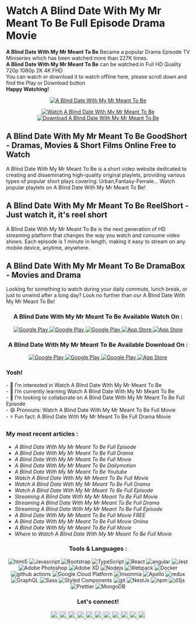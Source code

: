 # Watch A Blind Date With My Mr Meant To Be Full Episode Drama Movie

<p><strong>A Blind Date With My Mr Meant To Be</strong> Became a popular Drama Episode TV Miniseries
which has been watched more than 227K times.<br>
<strong>A Blind Date With My Mr Meant To Be</strong> can be watched in Full HD Quality 720p 1080p 2K 4K FHD<br>
You can watch or download it to watch offline here, please scroll down and find the Play or Download button<br>
<strong>Happy Watching!</strong></p>

<p align="center">
  <a href="https://movidio.app.link/e/WabkBn3Z6Sb?utm_source=github&utm_medium=banner&utm_campaign=img">
  <img alt="A Blind Date With My Mr Meant To Be" src="https://m.media-amazon.com/images/M/MV5BMDViNDkzNTEtMDhjYy00ZTZjLWFhMzYtOWZlZjIzMGFjNTdjXkEyXkFqcGc@._V1_.jpg" />
  </a>
</p>
  
<p align="center">
  <a href="https://movidio.app.link/e/WabkBn3Z6Sb?utm_source=github&utm_medium=Watch&utm_campaign=btn">
  <img alt="Watch A Blind Date With My Mr Meant To Be" src="https://img.shields.io/badge/-Watch Now-2986cc?style=flat-square&logo=youtube&logoColor=white" />
  </a>
  
  <a href="https://movidio.app.link/e/WabkBn3Z6Sb?utm_source=github&utm_medium=Download&utm_campaign=btn">
  <img alt="Download A Blind Date With My Mr Meant To Be" src="https://img.shields.io/badge/-Download-cc0000?style=flat-square&logo=google-drive&logoColor=white" />
  </a>
</p>

## A Blind Date With My Mr Meant To Be GoodShort - Dramas, Movies & Short Films Online Free to Watch
<p>
A Blind Date With My Mr Meant To Be is a short video website dedicated to creating and disseminating high-quality original playlets, providing various types of popular short plays covering: Urban,Fantasy-Female... Watch popular playlets on A Blind Date With My Mr Meant To Be!
</p>

## A Blind Date With My Mr Meant To Be ReelShort - Just watch it, it's reel short
<p>
A Blind Date With My Mr Meant To Be is the next generation of HD streaming platform that changes the way you watch and consume video shows. Each episode is 1 minute in length, making it easy to stream on any mobile device, anytime, anywhere.
</p>

## A Blind Date With My Mr Meant To Be DramaBox - Movies and Drama
<p>
Looking for something to watch during your daily commute, lunch break, or just to unwind after a long day? Look no further than our A Blind Date With My Mr Meant To Be!
</p>

<h3 align="center">A Blind Date With My Mr Meant To Be Available Watch On :</h3>
<p align="center">
  <a href="https://movidio.app.link/e/WabkBn3Z6Sb?utm_source=github&utm_medium=YouTube&utm_campaign=btn">
  <img alt="Google Play" src="https://img.shields.io/badge/-YouTube-cc0000?style=flat-square&logo=youtube&logoColor=white" />
  </a>
  <a href="https://movidio.app.link/e/WabkBn3Z6Sb?utm_source=github&utm_medium=Dailymotion&utm_campaign=btn">
  <img alt="Google Play" src="https://img.shields.io/badge/-Dailymotion-5b5b5b?style=flat-square&logo=dailymotion&logoColor=white" />
  </a>
  <a href="https://movidio.app.link/e/WabkBn3Z6Sb?utm_source=github&utm_medium=Netflix&utm_campaign=btn">
  <img alt="Google Play" src="https://img.shields.io/badge/-Netflix-cc0000?style=flat-square&logo=netflix&logoColor=white" />
  </a>
  <a href="https://movidio.app.link/e/WabkBn3Z6Sb?utm_source=github&utm_medium=AmazonPrimeVideo&utm_campaign=btn">
  <img alt="App Store" src="https://img.shields.io/badge/-Amazon Prime Video-2986cc?style=flat-square&logo=prime&logoColor=white" />
  </a>
  <a href="https://movidio.app.link/e/WabkBn3Z6Sb?utm_source=github&utm_medium=AplleTV&utm_campaign=btn">
  <img alt="App Store" src="https://img.shields.io/badge/-Apple TV-5b5b5b?style=flat-square&logo=apple-tv&logoColor=white" />
  </a>
</p>

<h3 align="center">A Blind Date With My Mr Meant To Be Available Download On :</h3>
<p align="center">
  <a href="https://movidio.app.link/e/WabkBn3Z6Sb?utm_source=github&utm_medium=GoogleDrive&utm_campaign=btn">
  <img alt="Google Play" src="https://img.shields.io/badge/-Google Drive-3c9216?style=flat-square&logo=google-drive&logoColor=white" />
  </a>
  <a href="https://movidio.app.link/e/WabkBn3Z6Sb?utm_source=github&utm_medium=Dropbox&utm_campaign=btn">
  <img alt="Google Play" src="https://img.shields.io/badge/-Dropbox-2986cc?style=flat-square&logo=dropbox&logoColor=white" />
  </a>
  <a href="https://movidio.app.link/e/WabkBn3Z6Sb?utm_source=github&utm_medium=GooglePlay&utm_campaign=btn">
  <img alt="Google Play" src="https://img.shields.io/badge/-Google%20Play-3c9216?style=flat-square&logo=google-play&logoColor=white" />
  </a>
  <a href="https://movidio.app.link/e/WabkBn3Z6Sb?utm_source=github&utm_medium=AppStore&utm_campaign=btn">
  <img alt="App Store" src="https://img.shields.io/badge/-App%20Store-2986cc?style=flat-square&logo=app-store&logoColor=white" />
  </a>
</p>

### Yosh!
<p>
    - 👀 I’m interested in Watch A Blind Date With My Mr Meant To Be</br>
    - 🌱 I’m currently learning Watch A Blind Date With My Mr Meant To Be</br>
    - 💞️ I’m looking to collaborate on A Blind Date With My Mr Meant To Be Full Episode</br>
    - 😄 Pronouns: Watch A Blind Date With My Mr Meant To Be Full Movie</br>
    - ⚡ Fun fact: A Blind Date With My Mr Meant To Be Full Drama Movie</br>
</p>

### My most recent articles :
<ul>
  <li><i>A Blind Date With My Mr Meant To Be Full Episode</i></li>
  <li><i>A Blind Date With My Mr Meant To Be Full Drama</i></li>
  <li><i>A Blind Date With My Mr Meant To Be Full Movie</i></li>
  <li><i>A Blind Date With My Mr Meant To Be Dailymotion</i></li>
  <li><i>A Blind Date With My Mr Meant To Be Youtube</i></li>
  <li><i>Watch A Blind Date With My Mr Meant To Be Full Movie</i></li>
  <li><i>Watch A Blind Date With My Mr Meant To Be Full Drama</i></li>
  <li><i>Watch A Blind Date With My Mr Meant To Be Full Episode</i></li>
  <li><i>Streaming A Blind Date With My Mr Meant To Be Full Movie</i></li>
  <li><i>Streaming A Blind Date With My Mr Meant To Be Full Drama</i></li>
  <li><i>Streaming A Blind Date With My Mr Meant To Be Full Episode</i></li>
  <li><i>A Blind Date With My Mr Meant To Be Full Movie FREE</i></li>
  <li><i>A Blind Date With My Mr Meant To Be Full Movie Online</i></li>
  <li><i>A Blind Date With My Mr Meant To Be Full Movie</i></li>
  <li><i>Where to Watch A Blind Date With My Mr Meant To Be Full Movie</i></li>
</ul>

<h3 align="center">Tools & Languages :</h3>
<p align="center">
  <img alt="html5" src="https://img.shields.io/badge/-HTML5-E34F26?style=flat-square&logo=html5&logoColor=white" />
  <img alt="Javascript" src="https://img.shields.io/badge/-javascript-f7df1c?style=flat-square&logo=javascript&logoColor=black" />
  <img alt="Bootstrap" src="https://img.shields.io/badge/-bootstrap-7953b3?style=flat-square&logo=javascript&logoColor=white" />
  <img alt="TypeScript" src="https://img.shields.io/badge/-TypeScript-007ACC?style=flat-square&logo=typescript&logoColor=white" />
  <img alt="React" src="https://img.shields.io/badge/-React-45b8d8?style=flat-square&logo=react&logoColor=white" />
  <img alt="angular" src="https://img.shields.io/badge/-Angular-DD0031?style=flat-square&logo=angular&logoColor=white" />
  <img alt="Jest" src="https://img.shields.io/badge/-jest-be3d19?style=flat-square&logo=jest&logoColor=white" />
  <img alt="Adobe Photoshop" src="https://img.shields.io/badge/-adobe%20photoshop-30a8ff?style=flat-square&logo=adobe%20photoshop&logoColor=white" />
  <img alt="Adobe XD" src="https://img.shields.io/badge/-Adobe%20XD-ff62f6?style=flat-square&logo=Adobe%20XD&logoColor=white" />
  <img alt="Nodejs" src="https://img.shields.io/badge/-Nodejs-43853d?style=flat-square&logo=Node.js&logoColor=white" />
  <img alt="Webpack" src="https://img.shields.io/badge/-Webpack-8DD6F9?style=flat-square&logo=webpack&logoColor=white" />
  <img alt="Docker" src="https://img.shields.io/badge/-Docker-46a2f1?style=flat-square&logo=docker&logoColor=white" />
  <img alt="github actions" src="https://img.shields.io/badge/-Github_Actions-2088FF?style=flat-square&logo=github-actions&logoColor=white" />
  <img alt="Google Cloud Platform" src="https://img.shields.io/badge/-Google_Cloud_Platform-1a73e8?style=flat-square&logo=google-cloud&logoColor=white" />
  <img alt="Insomnia" src="https://img.shields.io/badge/-Insomnia-5849BE?style=flat-square&logo=insomnia&logoColor=white" />
  <img alt="Apollo" src="https://img.shields.io/badge/-Apollo%20GraphQL-311C87?style=flat-square&logo=apollo-graphql&logoColor=white" />
  <img alt="redux" src="https://img.shields.io/badge/-Redux-764ABC?style=flat-square&logo=redux&logoColor=white" />
  <img alt="GraphQL" src="https://img.shields.io/badge/-GraphQL-E10098?style=flat-square&logo=graphql&logoColor=white" />
  <img alt="Sass" src="https://img.shields.io/badge/-Sass-CC6699?style=flat-square&logo=sass&logoColor=white" />
  <img alt="Styled Components" src="https://img.shields.io/badge/-Styled_Components-db7092?style=flat-square&logo=styled-components&logoColor=white" />
  <img alt="git" src="https://img.shields.io/badge/-Git-F05032?style=flat-square&logo=git&logoColor=white" />
  <img alt="NestJs" src="https://img.shields.io/badge/-NestJs-ea2845?style=flat-square&logo=nestjs&logoColor=white" />
  <img alt="npm" src="https://img.shields.io/badge/-NPM-CB3837?style=flat-square&logo=npm&logoColor=white" />
  <img alt="d3js" src="https://img.shields.io/badge/-D3.js-F9A03C?style=flat-square&logo=d3.js&logoColor=white" />
  <img alt="Prettier" src="https://img.shields.io/badge/-Prettier-F7B93E?style=flat-square&logo=prettier&logoColor=white" />
  <img alt="MongoDB" src="https://img.shields.io/badge/-MongoDB-13aa52?style=flat-square&logo=mongodb&logoColor=white" />
</p>

<h3 align="center">Let's connect!</h3>
<section align="center">
<a href="https://x.com/">
  <img alt="Goo's X" width="20px" src="https://simpleicons.now.sh/x/495f7e" />
</a>
<a href="https://threads.com/">
  <img alt="Goo's Threads" width="20px" src="https://simpleicons.now.sh/threads/495f7e" />
</a>
<a href="https://facebook.com/">
  <img alt="Goo's Facebook" width="20px" src="https://simpleicons.now.sh/facebook/495f7e" />
</a>
<a href="https://instagram.com/">
  <img alt="Goo's Instagram" width="20px" src="https://simpleicons.now.sh/instagram/495f7e" />
</a>
<a href="https://youtube.com/">
  <img alt="Goo's Youtube" width="20px" src="https://simpleicons.now.sh/youtube/495f7e" />
</a>
<a href="https://pinterest.com/">
  <img alt="Goo's Pinterest" width="20px" src="https://simpleicons.now.sh/pinterest/495f7e" />
</a>
<a href="https://dailymotion.com/">
  <img alt="Goo's Dailymotion" width="20px" src="https://simpleicons.now.sh/dailymotion/495f7e" />
</a>
<a href="https://vimeo.com/">
  <img alt="Goo's Vimeo" width="20px" src="https://simpleicons.now.sh/vimeo/495f7e" />
</a>
<a href="https://rumble.com/">
  <img alt="Goo's Rumble" width="20px" src="https://simpleicons.now.sh/rumble/495f7e" />
</a>
<a href="https://blogger.com/">
  <img alt="Goo's Blogger" width="20px" src="https://simpleicons.now.sh/blogger/495f7e" />
</a>
<a href="https://wordpress.com/">
  <img alt="Goo's Wordpress" width="20px" src="https://simpleicons.now.sh/wordpress/495f7e" />
</a>
</section>
